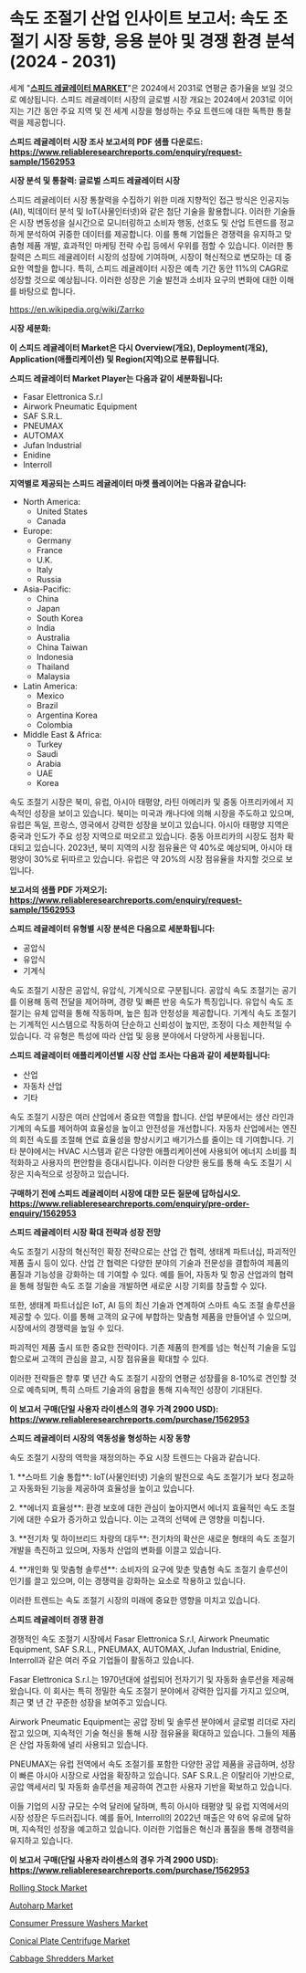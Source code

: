 <p><h1>속도 조절기 산업 인사이트 보고서: 속도 조절기 시장 동향, 응용 분야 및 경쟁 환경 분석 (2024 - 2031)</h1></p><p>세계 "<strong><a href="https://www.reliableresearchreports.com/speed-regulator-r1562953">스피드 레귤레이터 MARKET</a></strong>"은 2024에서 2031로 연평균 증가율을 보일 것으로 예상됩니다. 스피드 레귤레이터 시장의 글로벌 시장 개요는 2024에서 2031로 이어지는 기간 동안 주요 지역 및 전 세계 시장을 형성하는 주요 트렌드에 대한 독특한 통찰력을 제공합니다.</p>
<p><strong>스피드 레귤레이터 시장 조사 보고서의 PDF 샘플 다운로드: <a href="https://www.reliableresearchreports.com/enquiry/request-sample/1562953">https://www.reliableresearchreports.com/enquiry/request-sample/1562953</a></strong></p>
<p><strong>시장 분석 및 통찰력: 글로벌 스피드 레귤레이터 시장</strong></p>
<p><p>스피드 레귤레이터 시장 통찰력을 수집하기 위한 미래 지향적인 접근 방식은 인공지능(AI), 빅데이터 분석 및 IoT(사물인터넷)와 같은 첨단 기술을 활용합니다. 이러한 기술들은 시장 변동성을 실시간으로 모니터링하고 소비자 행동, 선호도 및 산업 트렌드를 정교하게 분석하여 귀중한 데이터를 제공합니다. 이를 통해 기업들은 경쟁력을 유지하고 맞춤형 제품 개발, 효과적인 마케팅 전략 수립 등에서 우위를 점할 수 있습니다. 이러한 통찰력은 스피드 레귤레이터 시장의 성장에 기여하며, 시장이 혁신적으로 변모하는 데 중요한 역할을 합니다. 특히, 스피드 레귤레이터 시장은 예측 기간 동안 11%의 CAGR로 성장할 것으로 예상됩니다. 이러한 성장은 기술 발전과 소비자 요구의 변화에 대한 이해를 바탕으로 합니다.</p></p>
<p><a href="%7CAUTHORITHY_DOMAIN_URL%7C">https://en.wikipedia.org/wiki/Zarrko</a></p>
<p><strong>시장 세분화:</strong></p>
<p><strong>이 스피드 레귤레이터 Market은 다시 Overview(개요), Deployment(개요), Application(애플리케이션) 및 Region(지역)으로 분류됩니다.</strong></p>
<p><strong>스피드 레귤레이터 Market Player는 다음과 같이 세분화됩니다:</strong></p>
<p><ul><li>Fasar Elettronica S.r.l</li><li>Airwork Pneumatic Equipment</li><li>SAF S.R.L.</li><li>PNEUMAX</li><li>AUTOMAX</li><li>Jufan Industrial</li><li>Enidine</li><li>Interroll</li></ul></p>
<p><strong>지역별로 제공되는 스피드 레귤레이터 마켓 플레이어는 다음과 같습니다:</strong></p>
<p><ul>
    <li>
        North America:
        <ul>
            <li>United States</li>
            <li>Canada</li>
        </ul>
    </li>
    <li>
        Europe:
        <ul>
            <li>Germany</li>
            <li>France</li>
            <li>U.K.</li>
            <li>Italy</li>
            <li>Russia</li>
        </ul>
    </li>
    <li>
        Asia-Pacific:
        <ul>
            <li>China</li>
            <li>Japan</li>
            <li>South Korea</li>
            <li>India</li>
            <li>Australia</li>
            <li>China Taiwan</li>
            <li>Indonesia</li>
            <li>Thailand</li>
            <li>Malaysia</li>
        </ul>
    </li>
    <li>
        Latin America:
        <ul>
            <li>Mexico</li>
            <li>Brazil</li>
            <li>Argentina Korea</li>
            <li>Colombia</li>
        </ul>
    </li>
    <li>
        Middle East & Africa:
        <ul>
            <li>Turkey</li>
            <li>Saudi</li>
            <li>Arabia</li>
            <li>UAE</li>
            <li>Korea</li>
        </ul>
    </li>
    </ul></p>
<p><p>속도 조절기 시장은 북미, 유럽, 아시아 태평양, 라틴 아메리카 및 중동 아프리카에서 지속적인 성장을 보이고 있습니다. 북미는 미국과 캐나다에 의해 시장을 주도하고 있으며, 유럽은 독일, 프랑스, 영국에서 강력한 성장을 보이고 있습니다. 아시아 태평양 지역은 중국과 인도가 주요 성장 지역으로 떠오르고 있습니다. 중동 아프리카의 시장도 점차 확대되고 있습니다. 2023년, 북미 지역의 시장 점유율은 약 40%로 예상되며, 아시아 태평양이 30%로 뒤따르고 있습니다. 유럽은 약 20%의 시장 점유율을 차지할 것으로 보입니다.</p></p>
<p><strong>보고서의 샘플 PDF 가져오기: <a href="https://www.reliableresearchreports.com/enquiry/request-sample/1562953">https://www.reliableresearchreports.com/enquiry/request-sample/1562953</a></strong></p>
<p><strong>스피드 레귤레이터 유형별 시장 분석은 다음으로 세분화됩니다:</strong></p>
<p><ul><li>공압식</li><li>유압식</li><li>기계식</li></ul></p>
<p><p>속도 조절기 시장은 공압식, 유압식, 기계식으로 구분됩니다. 공압식 속도 조절기는 공기를 이용해 동력 전달을 제어하며, 경량 및 빠른 반응 속도가 특징입니다. 유압식 속도 조절기는 유체 압력을 통해 작동하며, 높은 힘과 안정성을 제공합니다. 기계식 속도 조절기는 기계적인 시스템으로 작동하여 단순하고 신뢰성이 높지만, 조정이 다소 제한적일 수 있습니다. 각 유형은 특성에 따라 산업 및 응용 분야에서 다양하게 사용됩니다.</p></p>
<p><strong>스피드 레귤레이터 애플리케이션별 시장 산업 조사는 다음과 같이 세분화됩니다:</strong></p>
<p><ul><li>산업</li><li>자동차 산업</li><li>기타</li></ul></p>
<p><p>속도 조절기 시장은 여러 산업에서 중요한 역할을 합니다. 산업 부문에서는 생산 라인과 기계의 속도를 제어하여 효율성을 높이고 안전성을 개선합니다. 자동차 산업에서는 엔진의 회전 속도를 조절해 연료 효율성을 향상시키고 배기가스를 줄이는 데 기여합니다. 기타 분야에서는 HVAC 시스템과 같은 다양한 애플리케이션에 사용되어 에너지 소비를 최적화하고 사용자의 편안함을 증대시킵니다. 이러한 다양한 용도를 통해 속도 조절기 시장은 지속적으로 성장하고 있습니다.</p></p>
<p><strong>구매하기 전에 스피드 레귤레이터 시장에 대한 모든 질문에 답하십시오. <a href="https://www.reliableresearchreports.com/enquiry/pre-order-enquiry/1562953">https://www.reliableresearchreports.com/enquiry/pre-order-enquiry/1562953</a></strong></p>
<p><strong>스피드 레귤레이터 시장 확대 전략과 성장 전망</strong></p>
<p><p>속도 조절기 시장의 혁신적인 확장 전략으로는 산업 간 협력, 생태계 파트너십, 파괴적인 제품 출시 등이 있다. 산업 간 협력은 다양한 분야의 기술과 전문성을 결합하여 제품의 품질과 기능성을 강화하는 데 기여할 수 있다. 예를 들어, 자동차 및 항공 산업과의 협력을 통해 정밀한 속도 조절 기술을 개발하면 새로운 시장 기회를 창출할 수 있다.</p><p>또한, 생태계 파트너십은 IoT, AI 등의 최신 기술과 연계하여 스마트 속도 조절 솔루션을 제공할 수 있다. 이를 통해 고객의 요구에 부합하는 맞춤형 제품을 만들어낼 수 있으며, 시장에서의 경쟁력을 높일 수 있다.</p><p>파괴적인 제품 출시 또한 중요한 전략이다. 기존 제품의 한계를 넘는 혁신적 기술을 도입함으로써 고객의 관심을 끌고, 시장 점유율을 확대할 수 있다.</p><p>이러한 전략들은 향후 몇 년간 속도 조절기 시장의 연평균 성장률을 8-10%로 견인할 것으로 예측되며, 특히 스마트 기술과의 융합을 통해 지속적인 성장이 기대된다.</p></p>
<p><strong>이 보고서 구매(단일 사용자 라이센스의 경우 가격 2900 USD): <a href="https://www.reliableresearchreports.com/purchase/1562953">https://www.reliableresearchreports.com/purchase/1562953</a></strong></p>
<p><strong>스피드 레귤레이터 시장의 역동성을 형성하는 시장 동향</strong></p>
<p><p>속도 조절기 시장의 역학을 재정의하는 주요 시장 트렌드는 다음과 같습니다.</p><p>1. **스마트 기술 통합**: IoT(사물인터넷) 기술의 발전으로 속도 조절기가 보다 정교하고 자동화된 기능을 제공하여 효율성을 높이고 있습니다.</p><p>2. **에너지 효율성**: 환경 보호에 대한 관심이 높아지면서 에너지 효율적인 속도 조절기에 대한 수요가 증가하고 있습니다. 이는 고객의 선택에 큰 영향을 미칩니다.</p><p>3. **전기차 및 하이브리드 차량의 대두**: 전기차의 확산은 새로운 형태의 속도 조절기 개발을 촉진하고 있으며, 자동차 산업의 변화를 이끌고 있습니다.</p><p>4. **개인화 및 맞춤형 솔루션**: 소비자의 요구에 맞춘 맞춤형 속도 조절기 솔루션이 인기를 끌고 있으며, 이는 경쟁력을 강화하는 요소로 작용하고 있습니다.</p><p>이러한 트렌드는 속도 조절기 시장의 미래에 중요한 영향을 미치고 있습니다.</p></p>
<p><strong>스피드 레귤레이터 경쟁 환경</strong></p>
<p><p>경쟁적인 속도 조절기 시장에서 Fasar Elettronica S.r.l, Airwork Pneumatic Equipment, SAF S.R.L., PNEUMAX, AUTOMAX, Jufan Industrial, Enidine, Interroll과 같은 여러 주요 기업들이 활동하고 있습니다.</p><p>Fasar Elettronica S.r.l.는 1970년대에 설립되어 전자기기 및 자동화 솔루션을 제공해 왔습니다. 이 회사는 특히 정밀한 속도 조절기 분야에서 강력한 입지를 가지고 있으며, 최근 몇 년 간 꾸준한 성장을 보여주고 있습니다.</p><p>Airwork Pneumatic Equipment는 공압 장비 및 솔루션 분야에서 글로벌 리더로 자리 잡고 있으며, 지속적인 기술 혁신을 통해 시장 점유율을 확대하고 있습니다. 그들의 제품은 산업 자동화에 널리 사용되고 있습니다.</p><p>PNEUMAX는 유럽 전역에서 속도 조절기를 포함한 다양한 공압 제품을 공급하며, 성장이 빠른 아시아 시장으로 사업을 확장하고 있습니다. SAF S.R.L.은 이탈리아 기반으로, 공압 액세서리 및 자동화 솔루션을 제공하여 견고한 사용자 기반을 확보하고 있습니다.</p><p>이들 기업의 시장 규모는 수억 달러에 달하며, 특히 아시아 태평양 및 유럽 지역에서의 시장 성장은 두드러집니다. 예를 들어, Interroll의 2022년 매출은 약 6억 유로에 달하며, 지속적인 성장을 예고하고 있습니다. 이러한 기업들은 혁신과 품질을 통해 경쟁력을 유지하고 있습니다.</p></p>
<p><strong>이 보고서 구매(단일 사용자 라이센스의 경우 가격 2900 USD): <a href="https://www.reliableresearchreports.com/purchase/1562953">https://www.reliableresearchreports.com/purchase/1562953</a></strong></p>
<p><p><a href="https://github.com/JamesCox407/Market-Research-Report-List-1/blob/main/rolling-stock-market.md">Rolling Stock Market</a></p><p><a href="https://medium.com/@janetvalentinh15/autoharp-market-global-market-insights-and-regional-analysis-2024-2031-8cf2b36a5ecd">Autoharp Market</a></p><p><a href="https://github.com/RoseBoyd475/Market-Research-Report-List-1/blob/main/consumer-pressure-washers-market.md">Consumer Pressure Washers Market</a></p><p><a href="https://medium.com/@carolyn.ogden667345/market-forecasting-change-global-conical-plate-centrifuge-market-dynamics-and-future-trends-b930c08b7c72">Conical Plate Centrifuge Market</a></p><p><a href="https://issuu.com/reportprime-2/docs/cabbage-shredders-market-size-2030._cf740aabb22a4e">Cabbage Shredders Market</a></p></p>